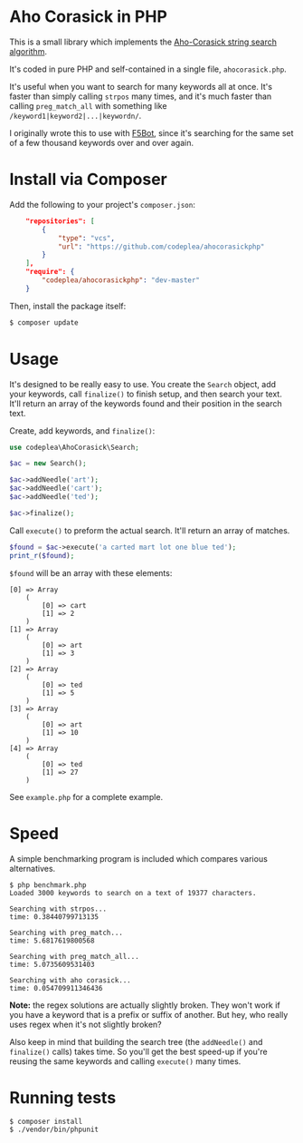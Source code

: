 
# Aho Corasick in PHP

This is a small library which implements the [Aho-Corasick string
search
algorithm](https://en.wikipedia.org/wiki/Aho%E2%80%93Corasick_algorithm).

It's coded in pure PHP and self-contained in a single file, `ahocorasick.php`.

It's useful when you want to search for many keywords all at once. It's faster
than simply calling `strpos` many times, and it's much faster than calling
`preg_match_all` with something like `/keyword1|keyword2|...|keywordn/`.

I originally wrote this to use with [F5Bot](https://f5bot.com), since it's
searching for the same set of a few thousand keywords over and over again.

# Install via Composer

Add the following to your project's `composer.json`:

```json
    "repositories": [
        {
            "type": "vcs",
            "url": "https://github.com/codeplea/ahocorasickphp"
        }
    ],
    "require": {
        "codeplea/ahocorasickphp": "dev-master"
    }
```

Then, install the package itself:

```bash
$ composer update
```

# Usage

It's designed to be really easy to use. You create the `Search` object,
add your keywords, call `finalize()` to finish setup, and then search your
text. It'll return an array of the keywords found and their position in the
search text.

Create, add keywords, and `finalize()`:

```php
use codeplea\AhoCorasick\Search;

$ac = new Search();

$ac->addNeedle('art');
$ac->addNeedle('cart');
$ac->addNeedle('ted');

$ac->finalize();

```

Call `execute()` to preform the actual search. It'll return an array of matches.

```php
$found = $ac->execute('a carted mart lot one blue ted');
print_r($found);
```

`$found` will be an array with these elements:

```
[0] => Array
    (
        [0] => cart
        [1] => 2
    )
[1] => Array
    (
        [0] => art
        [1] => 3
    )
[2] => Array
    (
        [0] => ted
        [1] => 5
    )
[3] => Array
    (
        [0] => art
        [1] => 10
    )
[4] => Array
    (
        [0] => ted
        [1] => 27
    )
```

See `example.php` for a complete example.

# Speed

A simple benchmarking program is included which compares various alternatives.

```
$ php benchmark.php
Loaded 3000 keywords to search on a text of 19377 characters.

Searching with strpos...
time: 0.38440799713135

Searching with preg_match...
time: 5.6817619800568

Searching with preg_match_all...
time: 5.0735609531403

Searching with aho corasick...
time: 0.054709911346436

```

**Note:** the regex solutions are actually slightly broken. They won't work if you
have a keyword that is a prefix or suffix of another. But hey, who really uses
regex when it's not slightly broken?

Also keep in mind that building the search tree (the `addNeedle()` and
`finalize()` calls) takes time. So you'll get the best speed-up if you're
reusing the same keywords and calling `execute()` many times.

# Running tests

```$php
$ composer install
$ ./vendor/bin/phpunit
```
